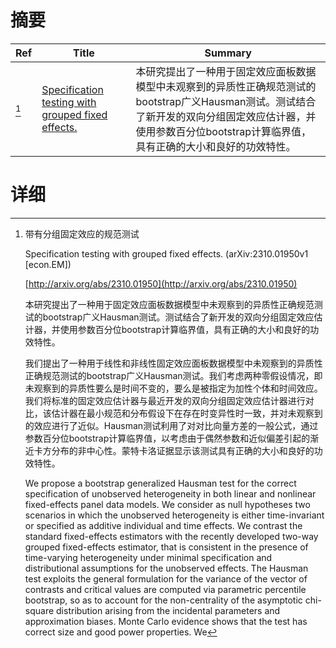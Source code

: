 # 摘要

| Ref | Title | Summary |
| --- | --- | --- |
| [^1] | [Specification testing with grouped fixed effects.](http://arxiv.org/abs/2310.01950) | 本研究提出了一种用于固定效应面板数据模型中未观察到的异质性正确规范测试的bootstrap广义Hausman测试。测试结合了新开发的双向分组固定效应估计器，并使用参数百分位bootstrap计算临界值，具有正确的大小和良好的功效特性。 |

# 详细

[^1]: 带有分组固定效应的规范测试

    Specification testing with grouped fixed effects. (arXiv:2310.01950v1 [econ.EM])

    [http://arxiv.org/abs/2310.01950](http://arxiv.org/abs/2310.01950)

    本研究提出了一种用于固定效应面板数据模型中未观察到的异质性正确规范测试的bootstrap广义Hausman测试。测试结合了新开发的双向分组固定效应估计器，并使用参数百分位bootstrap计算临界值，具有正确的大小和良好的功效特性。

    

    我们提出了一种用于线性和非线性固定效应面板数据模型中未观察到的异质性正确规范测试的bootstrap广义Hausman测试。我们考虑两种零假设情况，即未观察到的异质性要么是时间不变的，要么是被指定为加性个体和时间效应。我们将标准的固定效应估计器与最近开发的双向分组固定效应估计器进行对比，该估计器在最小规范和分布假设下在存在时变异性时一致，并对未观察到的效应进行了近似。Hausman测试利用了对对比向量方差的一般公式，通过参数百分位bootstrap计算临界值，以考虑由于偶然参数和近似偏差引起的渐近卡方分布的非中心性。蒙特卡洛证据显示该测试具有正确的大小和良好的功效特性。

    We propose a bootstrap generalized Hausman test for the correct specification of unobserved heterogeneity in both linear and nonlinear fixed-effects panel data models. We consider as null hypotheses two scenarios in which the unobserved heterogeneity is either time-invariant or specified as additive individual and time effects. We contrast the standard fixed-effects estimators with the recently developed two-way grouped fixed-effects estimator, that is consistent in the presence of time-varying heterogeneity under minimal specification and distributional assumptions for the unobserved effects. The Hausman test exploits the general formulation for the variance of the vector of contrasts and critical values are computed via parametric percentile bootstrap, so as to account for the non-centrality of the asymptotic chi-square distribution arising from the incidental parameters and approximation biases. Monte Carlo evidence shows that the test has correct size and good power properties. We 
    

